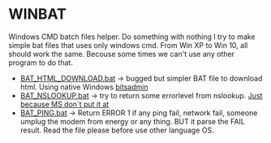 # WINBAT
Windows CMD batch files helper. Do something with nothing
I try to make simple bat files that uses only windows cmd. From Win XP to Win 10, all should work the same.
Becouse some times we can't use any other program to do that.


+ [BAT_HTML_DOWNLOAD.bat](https://raw.githubusercontent.com/eschuch/WINBAT/master/BAT_HTML_DOWNLOAD.bat) -> bugged but simpler BAT file to download html. Using native Windows [bitsadmin](https://docs.microsoft.com/en-us/windows/desktop/bits/bitsadmin-tool)
+ [BAT_NSLOOKUP.bat](https://raw.githubusercontent.com/eschuch/WINBAT/master/BAT_NSLOOKUP.bat) -> try to return some errorlevel from nslookup. [Just because MS don´t put it at](http://www.edugeek.net/forums/scripts/102506-how-do-i-put-nslookup-exit-status-into-variable-delprof2-exe-script.html)
+ [BAT_PING.bat](https://raw.githubusercontent.com/eschuch/WINBAT/master/BAT_PING.bat) -> Return ERROR 1 if any ping fail, network fail, someone umplug the modem from energy or any thing. BUT it parse the FAIL result. Read the file please before use other language OS.
